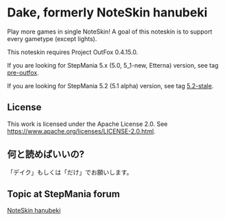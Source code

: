 Dake, formerly NoteSkin hanubeki
================================

Play more games in single NoteSkin!
A goal of this noteskin is to support every gametype (except lights).

This noteskin requires Project OutFox 0.4.15.0.

If you are looking for StepMania 5.x (5.0, 5_1-new, Etterna) version, see tag [pre-outfox](https://github.com/hanubeki/dake/tree/pre-outfox).

If you are looking for StepMania 5.2 (5.1 alpha) version, see tag [5.2-stale](https://github.com/hanubeki/dake/tree/5.2-stale).

License
-------

This work is licensed under the Apache License 2.0.
See https://www.apache.org/licenses/LICENSE-2.0.html.

何と読めばいいの?
-----------------

「デイク」もしくは「だけ」でお願いします。

Topic at StepMania forum
------------------------

[NoteSkin hanubeki](http://www.stepmania.com/forums/themes/show/4557)
